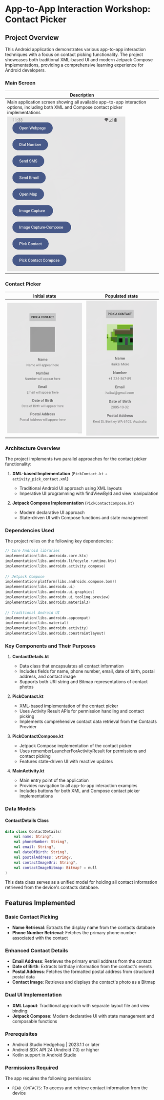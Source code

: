 # App-to-App Interaction Workshop: Contact Picker

## Project Overview

This Android application demonstrates various app-to-app interaction techniques with a focus on contact picking functionality. The project showcases both traditional XML-based UI and modern Jetpack Compose implementations, providing a comprehensive learning experience for Android developers.

### Main Screen
| Description |
|------------|
| Main application screen showing all available app-to-app interaction options, including both XML and Compose contact picker implementations |
| ![Main Screen](screenshots/main.png) |

### Contact Picker
| Initial state | Populated state |
|---|---|
| ![Contact Picker 1](screenshots/pick-contact1.png) | ![Contact Picker 2](screenshots/pick-contact2.png) |


### Architecture Overview

The project implements two parallel approaches for the contact picker functionality:

1. **XML-based Implementation** (`PickContact.kt` + `activity_pick_contact.xml`)
   - Traditional Android UI approach using XML layouts
   - Imperative UI programming with findViewById and view manipulation

2. **Jetpack Compose Implementation** (`PickContactCompose.kt`)
   - Modern declarative UI approach
   - State-driven UI with Compose functions and state management

### Dependencies Used

The project relies on the following key dependencies:

```kotlin
// Core Android libraries
implementation(libs.androidx.core.ktx)
implementation(libs.androidx.lifecycle.runtime.ktx)
implementation(libs.androidx.activity.compose)

// Jetpack Compose
implementation(platform(libs.androidx.compose.bom))
implementation(libs.androidx.ui)
implementation(libs.androidx.ui.graphics)
implementation(libs.androidx.ui.tooling.preview)
implementation(libs.androidx.material3)

// Traditional Android UI
implementation(libs.androidx.appcompat)
implementation(libs.material)
implementation(libs.androidx.activity)
implementation(libs.androidx.constraintlayout)
```

### Key Components and Their Purposes

1. **ContactDetails.kt**
   - Data class that encapsulates all contact information
   - Includes fields for name, phone number, email, date of birth, postal address, and contact image
   - Supports both URI string and Bitmap representations of contact photos

2. **PickContact.kt**
   - XML-based implementation of the contact picker
   - Uses Activity Result APIs for permission handling and contact picking
   - Implements comprehensive contact data retrieval from the Contacts Provider

3. **PickContactCompose.kt**
   - Jetpack Compose implementation of the contact picker
   - Uses rememberLauncherForActivityResult for permissions and contact picking
   - Features state-driven UI with reactive updates

4. **MainActivity.kt**
   - Main entry point of the application
   - Provides navigation to all app-to-app interaction examples
   - Includes buttons for both XML and Compose contact picker implementations

### Data Models

#### ContactDetails Class

```kotlin
data class ContactDetails(
    val name: String?,
    val phoneNumber: String?,
    val email: String?,
    val dateOfBirth: String?,
    val postalAddress: String?,
    val contactImageUri: String?,
    val contactImageBitmap: Bitmap? = null
)
```

This data class serves as a unified model for holding all contact information retrieved from the device's contacts database.

## Features Implemented

### Basic Contact Picking
- **Name Retrieval**: Extracts the display name from the contacts database
- **Phone Number Retrieval**: Fetches the primary phone number associated with the contact

### Enhanced Contact Details
- **Email Address**: Retrieves the primary email address from the contact
- **Date of Birth**: Extracts birthday information from the contact's events
- **Postal Address**: Fetches the formatted postal address from structured postal data
- **Contact Image**: Retrieves and displays the contact's photo as a Bitmap

### Dual UI Implementation
- **XML Layout**: Traditional approach with separate layout file and view binding
- **Jetpack Compose**: Modern declarative UI with state management and composable functions

### Prerequisites
- Android Studio Hedgehog | 2023.1.1 or later
- Android SDK API 24 (Android 7.0) or higher
- Kotlin support in Android Studio

### Permissions Required
The app requires the following permission:
- `READ_CONTACTS`: To access and retrieve contact information from the device